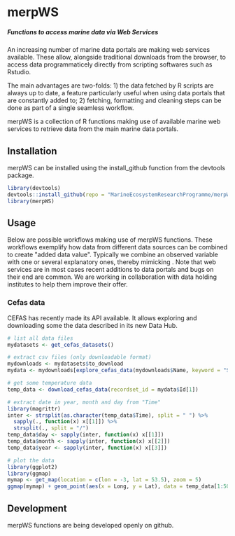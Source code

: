 merpWS
================

<!-- README.md is generated from README.Rmd. Please edit that file -->

##### Functions to access marine data via Web Services

An increasing number of marine data portals are making web services available. These allow, alongside traditional downloads from the browser, to access data programmaticely directly from scripting softwares such as Rstudio.

The main advantages are two-folds: 1) the data fetched by R scripts are always up to date, a feature particularly useful when using data portals that are constantly added to; 2) fetching, formatting and cleaning steps can be done as part of a single seamless workflow.

merpWS is a collection of R functions making use of available marine web services to retrieve data from the main marine data portals.

Installation
------------

merpWS can be installed using the install\_github function from the devtools package.

``` r
library(devtools)
devtools::install_github(repo = "MarineEcosystemResearchProgramme/merpWS")
library(merpWS)
```

Usage
-----

Below are possible workflows making use of merpWS functions. These workflows exemplify how data from different data sources can be combined to create "added data value". Typically we combine an observed variable with one or several explanatory ones, thereby mimicking . Note that web services are in most cases recent additions to data portals and bugs on their end are common. We are working in collaboration with data holding institutes to help them improve their offer.

### Cefas data

CEFAS has recently made its API available. It allows exploring and downloading some the data described in its new Data Hub.

``` r
# list all data files
mydatasets <- get_cefas_datasets()

# extract csv files (only downloadable format)
mydownloads <- mydatasets$to_download
mydata <- mydownloads[explore_cefas_data(mydownloads$Name, keyword = "SWT"), ]

# get some temperature data
temp_data <- download_cefas_data(recordset_id = mydata$Id[1])

# extract date in year, month and day from "Time"
library(magrittr)
inter <- strsplit(as.character(temp_data$Time), split = " ") %>%
  sapply(., function(x) x[[1]]) %>%
  strsplit(., split = "/") 
temp_data$day <- sapply(inter, function(x) x[[1]])
temp_data$month <- sapply(inter, function(x) x[[2]])
temp_data$year <- sapply(inter, function(x) x[[3]])

# plot the data
library(ggplot2)
library(ggmap)
mymap <- get_map(location = c(lon = -3, lat = 53.5), zoom = 5)
ggmap(mymap) + geom_point(aes(x = Long, y = Lat), data = temp_data[1:50000,])
```

Development
-----------

merpWS functions are being developed openly on github.
